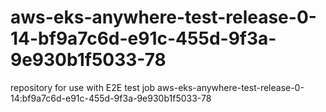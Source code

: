 # aws-eks-anywhere-test-release-0-14-bf9a7c6d-e91c-455d-9f3a-9e930b1f5033-78
repository for use with E2E test job aws-eks-anywhere-test-release-0-14:bf9a7c6d-e91c-455d-9f3a-9e930b1f5033-78
